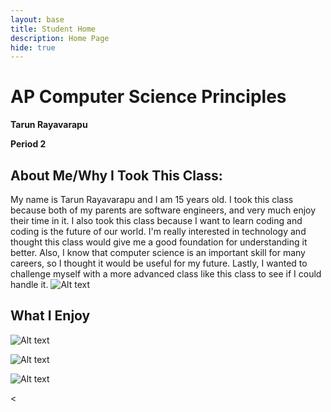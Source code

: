 ```yaml
---
layout: base
title: Student Home 
description: Home Page
hide: true
---
```


<h1>AP Computer Science Principles</h1>

**Tarun Rayavarapu**

**Period 2**


<h2>About Me/Why I Took This Class:</h2>


My name is Tarun Rayavarapu and I am 15 years old. I took this class because both of my parents are software engineers, and very much enjoy their time in it. I also took this class because I want to learn coding and coding is the future of our world. I'm really interested in technology and thought this class would give me a good foundation for understanding it better. Also, I know that computer science is an important skill for many careers, so I thought it would be useful for my future. Lastly, I wanted to challenge myself with a more advanced class like this class to see if I could handle it.
![Alt text](https://i.insider.com/601441dd6dfbe10018e00c25?width=1136&format=jpeg)


<h2>What I Enjoy</h2>

![Alt text](https://i.etsystatic.com/6397925/r/il/b0f6c7/894698406/il_570xN.894698406_927u.jpg)

![Alt text](https://i.etsystatic.com/6397925/r/il/825ef9/886345972/il_570xN.886345972_m7nf.jpg)

![Alt text](https://png.pngtree.com/png-vector/20220119/ourmid/pngtree-cartoon-food-small-icon-vector-png-image_4237828.png)



<
